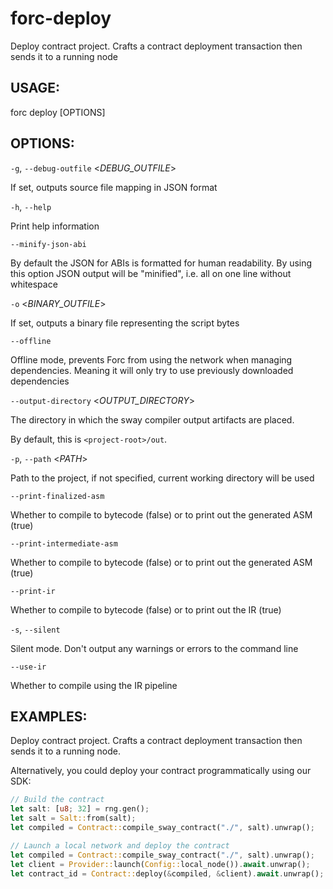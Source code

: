 # forc-deploy

Deploy contract project. Crafts a contract deployment transaction then sends it to a running node

## USAGE:

forc deploy [OPTIONS]

## OPTIONS:

`-g`, `--debug-outfile` <_DEBUG_OUTFILE_>

If set, outputs source file mapping in JSON format

`-h`, `--help`

Print help information

`--minify-json-abi`

By default the JSON for ABIs is formatted for human readability. By using this option
JSON output will be "minified", i.e. all on one line without whitespace

`-o` <_BINARY_OUTFILE_>

If set, outputs a binary file representing the script bytes

`--offline`

Offline mode, prevents Forc from using the network when managing dependencies. Meaning
it will only try to use previously downloaded dependencies

`--output-directory` <_OUTPUT_DIRECTORY_>

The directory in which the sway compiler output artifacts are placed.

By default, this is `<project-root>/out`.

`-p`, `--path` <_PATH_>

Path to the project, if not specified, current working directory will be used

`--print-finalized-asm`

Whether to compile to bytecode (false) or to print out the generated ASM (true)

`--print-intermediate-asm`

Whether to compile to bytecode (false) or to print out the generated ASM (true)

`--print-ir`

Whether to compile to bytecode (false) or to print out the IR (true)

`-s`, `--silent`

Silent mode. Don't output any warnings or errors to the command line

`--use-ir`

Whether to compile using the IR pipeline

## EXAMPLES:

Deploy contract project. Crafts a contract deployment transaction then sends it to a running node.

Alternatively, you could deploy your contract programmatically using our SDK:

```rust
// Build the contract
let salt: [u8; 32] = rng.gen();
let salt = Salt::from(salt);
let compiled = Contract::compile_sway_contract("./", salt).unwrap();

// Launch a local network and deploy the contract
let compiled = Contract::compile_sway_contract("./", salt).unwrap();
let client = Provider::launch(Config::local_node()).await.unwrap();
let contract_id = Contract::deploy(&compiled, &client).await.unwrap();
```
